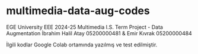 # multimedia-data-aug-codes
EGE University EEE 2024-25 Multimedia I.S. Term Project - Data Augmentation
İbrahim Halil Atay 05200000481 & Emir Kıvrak 05200000484

İlgili kodlar Google Colab ortamında yazılmış ve test edilmiştir.
